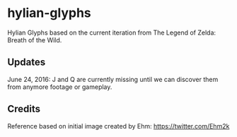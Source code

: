 # hylian-glyphs
Hylian Glyphs based on the current iteration from The Legend of Zelda: Breath of the Wild.

## Updates
June 24, 2016: J and Q are currently missing until we can discover them from anymore footage or gameplay.

## Credits
Reference based on initial image created by Ehm: https://twitter.com/Ehm2k


